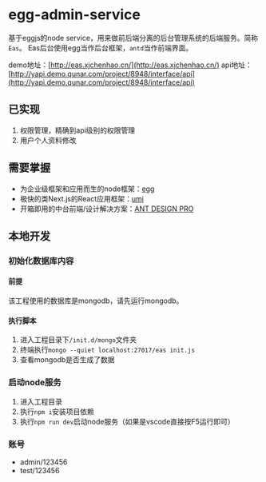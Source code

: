# egg-admin-service

基于eggjs的node service，用来做前后端分离的后台管理系统的后端服务。简称`Eas`。
Eas后台使用egg当作后台框架，`antd`当作前端界面。

demo地址：[http://eas.xjchenhao.cn/](http://eas.xjchenhao.cn/)
api地址：[http://yapi.demo.qunar.com/project/8948/interface/api](http://yapi.demo.qunar.com/project/8948/interface/api)

## 已实现
1. 权限管理，精确到api级别的权限管理
2. 用户个人资料修改

## 需要掌握

- 为企业级框架和应用而生的node框架：[egg](https://eggjs.org/)
- 极快的类Next.js的React应用框架：[umi](https://umijs.org/)
- 开箱即用的中台前端/设计解决方案：[ANT DESIGN PRO](https://pro.ant.design/index-cn)

## 本地开发

### 初始化数据库内容
#### 前提
该工程使用的数据库是mongodb，请先运行mongodb。

#### 执行脚本
1. 进入工程目录下`/init.d/mongo`文件夹
3. 终端执行`mongo --quiet localhost:27017/eas init.js`
4. 查看mongodb是否生成了数据

### 启动node服务
1. 进入工程目录
2. 执行`npm i`安装项目依赖
3. 执行`npm run dev`启动node服务（如果是vscode直接按F5运行即可）

### 账号
- admin/123456
- test/123456
